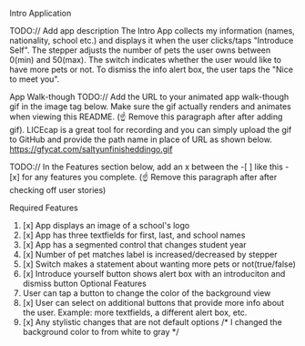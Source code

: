 
Intro Application

TODO:// Add app description
The Intro App collects my information (names, nationality, school etc.) and displays it when the user clicks/taps "Introduce Self". The stepper adjusts the number of pets the user owns between 0(min) and 50(max). The switch indicates whether the user would like to have more pets or not. To dismiss the info alert box, the user taps the "Nice to meet you".

App Walk-though
TODO:// Add the URL to your animated app walk-though gif in the image tag below. Make sure the gif actually renders and animates when viewing this README. (☝️ Remove this paragraph after after adding gif). LICEcap is a great tool for recording and you can simply upload the gif to GitHub and provide the path name in place of URL as shown below.
 https://gfycat.com/saltyunfinisheddingo.gif

TODO:// In the Features section below, add an x between the -[ ] like this - [x] for any features you complete. (☝️ Remove this paragraph after after checking off user stories)

Required Features
1. [x] App displays an image of a school's logo
2. [x] App has three textfields for first, last, and school names
3. [x] App has a segmented control that changes student year
4. [x] Number of pet matches label is increased/decreased by stepper
5. [x] Switch makes a statement about wanting more pets or not(true/false)
6. [x] Introduce yourself button shows alert box with an introduciton and dismiss button
Optional Features
1. User can tap a button to change the color of the background view
3. [x] User can select on additional buttons that provide more info about the user. Example: more textfields, a different alert box, etc.
4. [x] Any stylistic changes that are not default options /* I changed the background color to from white to gray */
   

